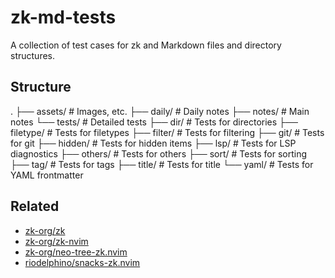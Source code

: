 # zk-md-tests

A collection of test cases for zk and Markdown files and directory structures.


## Structure

.
├── assets/        # Images, etc.
├── daily/         # Daily notes
├── notes/         # Main notes
└── tests/         # Detailed tests
    ├── dir/       # Tests for directories
    ├── filetype/  # Tests for filetypes
    ├── filter/    # Tests for filtering
    ├── git/       # Tests for git
    ├── hidden/    # Tests for hidden items
    ├── lsp/       # Tests for LSP diagnostics
    ├── others/    # Tests for others
    ├── sort/      # Tests for sorting
    ├── tag/       # Tests for tags
    ├── title/     # Tests for title
    └── yaml/      # Tests for YAML frontmatter


## Related

- [zk-org/zk](https://github.com/zk-org/zk)
- [zk-org/zk-nvim](https://github.com/zk-org/zk-nvim)
- [zk-org/neo-tree-zk.nvim](https://github.com/zk-org/neo-tree-zk.nvim)
- [riodelphino/snacks-zk.nvim](https://github.com/riodelphino/snacks-zk.nvim)

